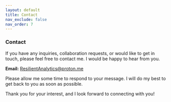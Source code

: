 ```yaml
---
layout: default
title: Contact
nav_exclude: false
nav_order: 7
---
```


### Contact

If you have any inquiries, collaboration requests, or would like to get in touch, please feel free to contact me. I would be happy to hear from you.

**Email:** ResilientAnalytics@proton.me

Please allow me some time to respond to your message. I will do my best to get back to you as soon as possible.

Thank you for your interest, and I look forward to connecting with you!

